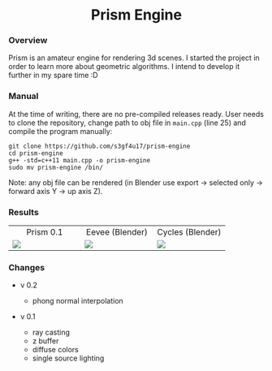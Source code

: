 <h1 align="center">Prism Engine</h1>

<h3>Overview</h3>

Prism is an amateur engine for rendering 3d scenes. I started the project in order to learn more about geometric algorithms. I intend to develop it further in my spare time :D

<h3>Manual</h3>

At the time of writing, there are no pre-compiled releases ready. User needs to clone the repository, change path to obj file in `main.cpp` (line 25) and compile the program manually:

```
git clone https://github.com/s3gf4u17/prism-engine
cd prism-engine
g++ -std=c++11 main.cpp -o prism-engine
sudo mv prism-engine /bin/
```

Note: any obj file can be rendered (in Blender use export -> selected only -> forward axis Y -> up axis Z).

<h3>Results</h3>

<table width="100%">
  <tr>
  <td width="33.3%" align="center">Prism 0.1</td>
  <td width="33.3%" align="center">Eevee (Blender)</td>
  <td width="33.3%" align="center">Cycles (Blender)</td>
  </tr>
  <tr>
  <td width="33.3%"><img src="https://github.com/s3gf4u17/prism-engine/assets/86662946/0bbaa507-0e0b-46eb-9e3d-5ddd98ca0b7a"/></td>
  <td width="33.3%"><img src="https://github.com/s3gf4u17/prism-engine/assets/86662946/d5f8f48a-2d05-4e29-8af5-a30eb2ef2b71"/></td>
  <td width="33.3%"><img src="https://github.com/s3gf4u17/prism-engine/assets/86662946/2717c9c9-87c7-422d-aa78-4cce89c95cdc"/></td>
  </tr>
</table>

<h3>Changes</h3>

- v 0.2
  - phong normal interpolation

- v 0.1
  - ray casting
  - z buffer
  - diffuse colors
  - single source lighting